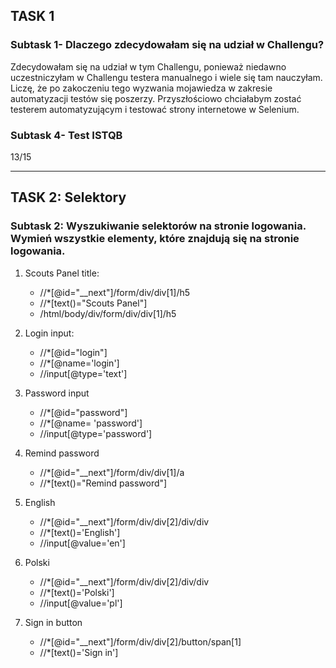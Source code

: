 ## TASK 1

 ### Subtask 1- Dlaczego zdecydowałam się na udział w Challengu?
 
Zdecydowałam się na udział w tym Challengu, ponieważ niedawno uczestniczyłam w Challengu testera manualnego i wiele się tam nauczyłam. Liczę, że po zakoczeniu tego wyzwania mojawiedza w zakresie automatyzacji testów się poszerzy. Przyszłościowo chciałabym zostać testerem automatyzującym i testować strony internetowe w Selenium. 

### Subtask 4- Test ISTQB

13/15

--- 

## TASK 2: Selektory

### Subtask 2: Wyszukiwanie selektorów na stronie logowania. Wymień wszystkie elementy, które znajdują się na stronie logowania.

1. Scouts Panel title: 
	* //*[@id="__next"]/form/div/div[1]/h5
	* //*[text()="Scouts Panel"]
	* /html/body/div/form/div/div[1]/h5
	
2. Login input:
	* //*[@id="login"]
	* //*[@name='login']
	* //input[@type='text']
	
3. Password input
	* //*[@id="password"]
	* //*[@name= 'password']
	* //input[@type='password']
	
4. Remind password
	* //*[@id="__next"]/form/div/div[1]/a
	* //*[text()="Remind password"]
	
5. English
	* //*[@id="__next"]/form/div/div[2]/div/div
	* //*[text()='English']
	* //input[@value='en']

6. Polski
	* //*[@id="__next"]/form/div/div[2]/div/div
	* //*[text()='Polski']
	* //input[@value='pl']
	
7. Sign in button 
	* //*[@id="__next"]/form/div/div[2]/button/span[1]
	* //*[text()='Sign in']

	
	